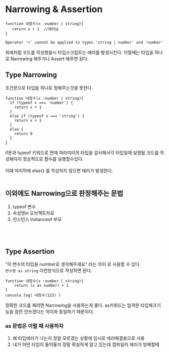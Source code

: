 # Narrowing & Assertion

```
function 내함수(x :number | string){
   return x + 1  //에러남
}

Operator '+' cannot be applied to types 'string | number' and 'number'
```

위에처럼 코드를 작성했을시 타입스크립트는 에러를 발생시킨다. 이럴때는 타입을 하나로 Narrowing 해주거나 Assert 해주면 된다.

## Type Narrowing

조건문으로 타입을 하나로 정해주는것을 뜻한다.

```
function 내함수(x :number | string){
  if (typeof x === 'number') {
    return x + 1
  }
  else if (typeof x === 'string') {
    return x + 1
  }
  else {
    return 0
  }
}
```

if문과 typeof 키워드로 현재 파라미터의 타입을 검사해서각 타입일때 실행될 코드를 작성해야지 정상적으로 함수를 실행할수있다. <br/> <br/> 이떄 마지막에 else{} 를
작성하지 않으면 에러가 발생한다. <br/> <br/>

## 이외에도 Narrowing으로 판정해주는 문법

1. typeof 변수
2. 속성명in 오브젝트자료
3. 인스턴스 instanceof 부모 <br/> <br/> <br/> <br/>

## Type Assertion

"이 변수의 타입을 number로 생각해주세요" 라는 의미 로 사용할 수 있다.<br/>
`변수명 as string` 이런방식으로 작성하면 된다.
```
function 내함수(x :number | string){ 
    return (x as number) + 1 
}
console.log( 내함수(123) )
```
정확한 코드를 짜려면 Narrowing을 사용하는게 좋다.
as키워드는 업격한 타입체크기능을 잠깐 안쓰겠다는 의미와 동일하기 때문이다.<br/>
### as 문법은 이럴 때 사용하자
1. 왜 타입에러가 나는지 정말 모르겠는 상황에 임시로 에러해결용으로 사용
2. 내가 어떤 타입이 들어올지 정말 확실하게 알고 있는데 컴파일러 에러가 방해할떼
